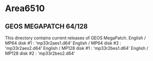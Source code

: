 # Area6510

## GEOS MEGAPATCH 64/128
This directory contains current releases of GEOS MegaPatch.
English / MP64 disk #1 : 'mp33r2aes1.d64'
English / MP64 disk #2 : 'mp33r2aes2.d64'
English / MP128 disk #1 : 'mp33r2bes1.d64'
English / MP128 disk #2 : 'mp33r2bes2.d64'
